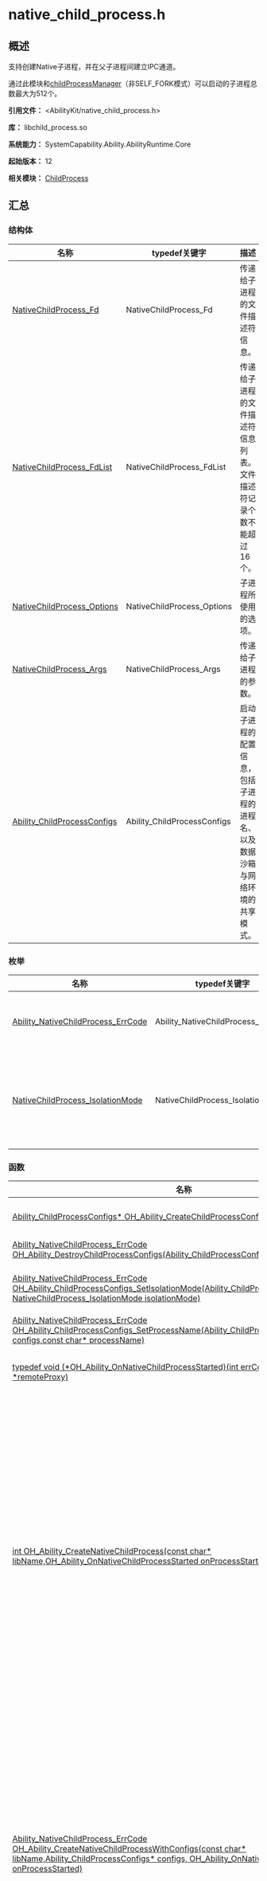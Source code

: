 # native_child_process.h

<!--Kit: Ability Kit-->
<!--Subsystem: Ability-->
<!--Owner: @SKY2001-->
<!--Designer: @jsjzju-->
<!--Tester: @lixueqing513-->
<!--Adviser: @huipeizi-->

## 概述

支持创建Native子进程，并在父子进程间建立IPC通道。

通过此模块和[childProcessManager](js-apis-app-ability-childProcessManager.md)（非SELF_FORK模式）可以启动的子进程总数最大为512个。

**引用文件：** <AbilityKit/native_child_process.h>

**库：** libchild_process.so

**系统能力：** SystemCapability.Ability.AbilityRuntime.Core

**起始版本：** 12

**相关模块：** [ChildProcess](capi-childprocess.md)

## 汇总

### 结构体

| 名称 | typedef关键字 | 描述 |
| -- | -- | -- |
| [NativeChildProcess_Fd](capi-nativechildprocess-fd.md) | NativeChildProcess_Fd | 传递给子进程的文件描述符信息。 |
| [NativeChildProcess_FdList](capi-nativechildprocess-fdlist.md) | NativeChildProcess_FdList | 传递给子进程的文件描述符信息列表。文件描述符记录个数不能超过16个。 |
| [NativeChildProcess_Options](capi-nativechildprocess-options.md) | NativeChildProcess_Options | 子进程所使用的选项。 |
| [NativeChildProcess_Args](capi-nativechildprocess-args.md) | NativeChildProcess_Args | 传递给子进程的参数。 |
| [Ability_ChildProcessConfigs](capi-ability-childprocessconfigs.md) | Ability_ChildProcessConfigs | 启动子进程的配置信息，包括子进程的进程名、以及数据沙箱与网络环境的共享模式。 |

### 枚举

| 名称 | typedef关键字 | 描述 |
| -- | -- | -- |
| [Ability_NativeChildProcess_ErrCode](#ability_nativechildprocess_errcode) | Ability_NativeChildProcess_ErrCode | 定义Native子进程模块错误码。 |
| [NativeChildProcess_IsolationMode](#nativechildprocess_isolationmode) | NativeChildProcess_IsolationMode | 定义Native子进程数据沙箱与网络环境的共享模式。 |

### 函数

| 名称 | typedef关键字 | 描述 |
| -- | -- | -- |
| [Ability_ChildProcessConfigs* OH_Ability_CreateChildProcessConfigs()](#oh_ability_createchildprocessconfigs) | - | 创建一个子进程配置信息对象。创建对象成功后需要通过调用[OH_Ability_DestroyChildProcessConfigs](capi-native-child-process-h.md#oh_ability_destroychildprocessconfigs)来销毁对象从而避免内存泄漏。 |
| [Ability_NativeChildProcess_ErrCode OH_Ability_DestroyChildProcessConfigs(Ability_ChildProcessConfigs* configs)](#oh_ability_destroychildprocessconfigs) | - | 销毁一个子进程配置信息对象，并释放其内存，在调用该接口后，要避免继续使用已销毁的configs对象。 |
| [Ability_NativeChildProcess_ErrCode OH_Ability_ChildProcessConfigs_SetIsolationMode(Ability_ChildProcessConfigs* configs, NativeChildProcess_IsolationMode isolationMode)](#oh_ability_childprocessconfigs_setisolationmode) | - | 设置子进程配置信息对象的数据沙箱与网络环境的共享模式，详见[NativeChildProcess_IsolationMode](capi-native-child-process-h.md#nativechildprocess_isolationmode)。该设置仅当调用[OH_Ability_StartNativeChildProcessWithConfigs](capi-native-child-process-h.md#oh_ability_startnativechildprocesswithconfigs)接口时生效。 |
| [Ability_NativeChildProcess_ErrCode OH_Ability_ChildProcessConfigs_SetProcessName(Ability_ChildProcessConfigs* configs,const char* processName)](#oh_ability_childprocessconfigs_setprocessname) | - | 设置子进程配置信息对象中的进程名称。 |
| [typedef void (\*OH_Ability_OnNativeChildProcessStarted)(int errCode, OHIPCRemoteProxy *remoteProxy)](#oh_ability_onnativechildprocessstarted) | OH_Ability_OnNativeChildProcessStarted | 根据传入的子进程配置信息创建子进程，并加载参数中指定的动态链接库文件。子进程的启动结果通过回调参数异步通知调用方。该回调在独立线程中执行，需要确保线程同步，且不能执行高耗时操作避免长时间阻塞。 |
| [int OH_Ability_CreateNativeChildProcess(const char* libName,OH_Ability_OnNativeChildProcessStarted onProcessStarted)](#oh_ability_createnativechildprocess) | - | 创建子进程并加载参数中指定的动态链接库文件，进程启动结果通过回调参数异步通知，需注意回调通知为独立线程，回调函数实现需要注意线程同步，且不能执行高耗时操作避免长时间阻塞。参数所指定的动态库必须实现并导出下列函数：<br>1. OHIPCRemoteStub* NativeChildProcess_OnConnect()<br>2. void NativeChildProcess_MainProc()<br>处理逻辑顺序如下列伪代码所示：<br>主进程：<br>1. OH_Ability_CreateNativeChildProcess(libName, onProcessStartedCallback)<br>子进程：<br>2. dlopen(libName)<br>3. dlsym("NativeChildProcess_OnConnect")<br>4. dlsym("NativeChildProcess_MainProc")<br>5. ipcRemote = NativeChildProcess_OnConnect()<br>6. NativeChildProcess_MainProc()<br>主进程：<br>7. onProcessStartedCallback(ipcRemote, errCode)<br>子进程：<br>8. 在NativeChildProcess_MainProc()函数返回后子进程退出。<br>**设备行为差异：** 对于API 13及之前版本，该接口在PC/2in1中可正常使用，在其他设备中返回801错误码。对于API 14及之后版本，该接口在PC/2in1、Tablet设备可正常使用，在其他设备中返回801错误码。<br>**说明：** 对于API 14及之前版本，单个进程只能启动1个Native子进程。从API 15开始，单个进程最多支持启动50个Native子进程。 |
| [Ability_NativeChildProcess_ErrCode OH_Ability_CreateNativeChildProcessWithConfigs(const char* libName,Ability_ChildProcessConfigs* configs, OH_Ability_OnNativeChildProcessStarted onProcessStarted)](#oh_ability_createnativechildprocesswithconfigs) | - | 根据传入的子进程配置信息创建子进程，并加载参数中指定的动态链接库文件。子进程的启动结果通过回调参数异步通知调用方。该回调在独立线程中执行，需要确保线程同步，且不能执行高耗时操作避免长时间阻塞。参数所指定的动态库必须实现并导出下列函数：<br>1. OHIPCRemoteStub* NativeChildProcess_OnConnect()<br>2. void NativeChildProcess_MainProc()<br>处理逻辑顺序如下列伪代码所示：<br>主进程：<br>1. OH_Ability_CreateNativeChildProcessWithConfigs(libName, configs, onProcessStartedCallback)<br>子进程：<br>2. dlopen(libName)<br>3. dlsym("NativeChildProcess_OnConnect")<br>4. dlsym("NativeChildProcess_MainProc")<br>5. ipcRemote = NativeChildProcess_OnConnect()<br>6. NativeChildProcess_MainProc()<br>主进程：<br>7. onProcessStartedCallback(ipcRemote, errCode)<br>子进程：<br>8. <br>在NativeChildProcess_MainProc()函数返回后子进程退出。<br>**设备行为差异：** 该接口在PC/2in1、Tablet设备中可正常调用，在其他设备中返回801错误码。 |
| [Ability_NativeChildProcess_ErrCode OH_Ability_StartNativeChildProcess(const char* entry, NativeChildProcess_Args args,NativeChildProcess_Options options, int32_t *pid)](#oh_ability_startnativechildprocess) | - | 启动一个子进程，并加载指定的动态链接库文件。指定的动态库必须实现一个以NativeChildProcess_Args为参数的函数（函数名称可自定义），并导出该函数。示例如下：<br>1. void Main(NativeChildProcess_Args args);<br>处理逻辑顺序如下列伪代码所示：<br>主进程：<br>1. OH_Ability_StartNativeChildProcess(entryPoint, args, options)<br>子进程：<br>2. dlopen(libName)<br>3. dlsym("Main")<br>4. Main(args)<br>5. 子进程将在Main(args)函数返回后退出。<br>**设备行为差异：** 对于API 13及之前版本，该接口在PC/2in1设备中可正常使用，在其他设备类型中返回801错误码。对于API 14及之后版本，该接口在PC/2in1、Tablet中可正常使用，在其他设备类型中返回801错误码。 |
| [Ability_NativeChildProcess_ErrCode OH_Ability_StartNativeChildProcessWithConfigs(const char* entry, NativeChildProcess_Args args, Ability_ChildProcessConfigs* configs, int32_t *pid)](#oh_ability_startnativechildprocesswithconfigs) | - | 根据参数中子进程配置信息启动Native子进程，加载参数中指定的动态链接库文件并调用入口函数。支持传参到子进程。指定的动态库必须实现一个以NativeChildProcess_Args为参数的函数（函数名称可自定义），并导出该函数。示例如下：<br>1. void Main(NativeChildProcess_Args args);<br>处理逻辑顺序如下列伪代码所示：<br>主进程：<br>1. OH_Ability_StartNativeChildProcessWithConfigs(entryPoint, args, configs, &pid)<br>子进程：<br>2. dlopen(libName)<br>3. dlsym("Main")<br>4. Main(args)<br>5. 子进程将在Main(args)函数返回后退出。<br>**设备行为差异：** 该接口在PC/2in1、Tablet设备中可正常调用，在其他设备中返回801错误码。 |
| [NativeChildProcess_Args* OH_Ability_GetCurrentChildProcessArgs()](#oh_ability_getcurrentchildprocessargs) | - | 子进程获取自身的启动参数。 |
| [typedef void (\*OH_Ability_OnNativeChildProcessExit)(int32_t pid, int32_t signal)](#oh_ability_onnativechildprocessexit) | OH_Ability_OnNativeChildProcessExit | 获取子进程退出信息。 |
| [Ability_NativeChildProcess_ErrCode OH_Ability_RegisterNativeChildProcessExitCallback(OH_Ability_OnNativeChildProcessExit onProcessExit)](#oh_ability_registernativechildprocessexitcallback) | - | 注册子进程退出回调。重复注册同一个回调函数只会保留一个。 |
| [Ability_NativeChildProcess_ErrCode OH_Ability_UnregisterNativeChildProcessExitCallback(OH_Ability_OnNativeChildProcessExit onProcessExit)](#oh_ability_unregisternativechildprocessexitcallback) | - | 解注册子进程退出回调。 |

## 枚举类型说明

### Ability_NativeChildProcess_ErrCode

```
enum Ability_NativeChildProcess_ErrCode
```

**描述**

定义Native子进程模块错误码。

**起始版本：** 12

| 枚举项 | 描述 |
| -- | -- |
| NCP_NO_ERROR = 0 | 操作成功。 |
| NCP_ERR_INVALID_PARAM = 401 | 无效参数。 |
| NCP_ERR_NOT_SUPPORTED = 801 | 不支持创建Native子进程。 |
| NCP_ERR_INTERNAL = 16000050 | 内部错误。 |
| NCP_ERR_BUSY = 16010001 | 在Native子进程的启动过程中不能再次创建新的子进程，可以等待当前子进程启动完成后再次尝试。从API version 15开始被废弃。 |
| NCP_ERR_TIMEOUT = 16010002 | 启动Native子进程超时。 |
| NCP_ERR_SERVICE_ERROR = 16010003 | 服务端出错。 |
| NCP_ERR_MULTI_PROCESS_DISABLED = 16010004 | 多进程模式已关闭，不允许启动子进程。 |
| NCP_ERR_ALREADY_IN_CHILD = 16010005 | 不允许在子进程中再次创建进程。 |
| NCP_ERR_MAX_CHILD_PROCESSES_REACHED = 16010006 | 到达最大Native子进程数量限制，不能再创建子进程。 |
| NCP_ERR_LIB_LOADING_FAILED = 16010007 | 子进程加载动态库失败，文件不存在或者未实现对应的方法并导出。 |
| NCP_ERR_CONNECTION_FAILED = 16010008 | 子进程调用动态库的OnConnect方法失败，可能返回了无效的IPC对象指针。 |
| NCP_ERR_CALLBACK_NOT_EXIST = 16010009 | 父进程调用解注册Native子进程退出回调，未找到注册的回调函数。 |

### NativeChildProcess_IsolationMode

```
enum NativeChildProcess_IsolationMode
```

**描述**

定义Native子进程数据沙箱与网络环境的共享模式。

**起始版本：** 13

| 枚举项 | 描述 |
| -- | -- |
| NCP_ISOLATION_MODE_NORMAL = 0 | 普通隔离模式下，父进程与子进程共享同一沙箱环境或网络环境。 |
| NCP_ISOLATION_MODE_ISOLATED = 1 | 在隔离模式下，父进程与子进程不共享同一沙箱环境或网络环境。 |


## 函数说明

### OH_Ability_CreateChildProcessConfigs()

```
Ability_ChildProcessConfigs* OH_Ability_CreateChildProcessConfigs()
```

**描述**

创建一个子进程配置信息对象。创建对象成功后需要通过调用[OH_Ability_DestroyChildProcessConfigs](capi-native-child-process-h.md#oh_ability_destroychildprocessconfigs)来销毁对象从而避免内存泄漏。

**起始版本：** 20

**返回：**

| 类型                               | 说明 |
|----------------------------------| -- |
| [Ability_ChildProcessConfigs](capi-ability-childprocessconfigs.md)* | 返回一个指向[Ability_ChildProcessConfigs](capi-ability-childprocessconfigs.md)对象的指针 - 子进程配置信息对象创建成功。<br>         返回nullptr - 发生内部错误或者内存分配失败。 |

### OH_Ability_DestroyChildProcessConfigs()

```
Ability_NativeChildProcess_ErrCode OH_Ability_DestroyChildProcessConfigs(Ability_ChildProcessConfigs* configs)
```

**描述**

销毁一个子进程配置信息对象，并释放其内存，在调用该接口后，要避免继续使用已销毁的configs对象。

**起始版本：** 20


**参数：**

| 参数项 | 描述 |
| -- | -- |
| [Ability_ChildProcessConfigs](capi-ability-childprocessconfigs.md)* configs | 需要销毁的子进程配置信息对象指针。在调用该接口后，对象指针将失效，避免继续使用该指针。允许传入空指针，空指针不会触发任何操作。 |

**返回：**

| 类型 | 说明 |
| -- | -- |
| [Ability_NativeChildProcess_ErrCode](capi-native-child-process-h.md#ability_nativechildprocess_errcode) | NCP_NO_ERROR - 操作成功。<br>NCP_NO_ERR_INVALID_PARAM - 传入参数为nullptr。 |

### OH_Ability_ChildProcessConfigs_SetIsolationMode()

```
Ability_NativeChildProcess_ErrCode OH_Ability_ChildProcessConfigs_SetIsolationMode(Ability_ChildProcessConfigs* configs, NativeChildProcess_IsolationMode isolationMode)
```

**描述**

设置子进程配置信息对象的数据沙箱与网络环境的共享模式，详见[NativeChildProcess_IsolationMode](capi-native-child-process-h.md#nativechildprocess_isolationmode)。该设置仅当调用[OH_Ability_StartNativeChildProcessWithConfigs](capi-native-child-process-h.md#oh_ability_startnativechildprocesswithconfigs)接口时生效。

**起始版本：** 20


**参数：**

| 参数项 | 描述 |
| -- | -- |
| [Ability_ChildProcessConfigs](capi-ability-childprocessconfigs.md)* configs | 子进程的配置信息对象指针。不可以为空指针。 |
| [NativeChildProcess_IsolationMode](capi-native-child-process-h.md#nativechildprocess_isolationmode) isolationMode | 要设置的数据沙箱与网络环境的共享模式，详见NativeChildProcess_IsolationMode。 |

**返回：**

| 类型 | 说明 |
| -- | -- |
| [Ability_NativeChildProcess_ErrCode](capi-native-child-process-h.md#ability_nativechildprocess_errcode) | NCP_NO_ERROR - 执行成功。<br>NCP_NO_ERR_INVALID_PARAM - 传入参数configs为nullptr。 |

### OH_Ability_ChildProcessConfigs_SetProcessName()

```
Ability_NativeChildProcess_ErrCode OH_Ability_ChildProcessConfigs_SetProcessName(Ability_ChildProcessConfigs* configs,const char* processName)
```

**描述**

设置子进程配置信息对象中的进程名称。

**起始版本：** 20


**参数：**

| 参数项 | 描述 |
| -- | -- |
| [Ability_ChildProcessConfigs](capi-ability-childprocessconfigs.md)* configs | 子进程的配置信息对象指针。不能为空指针。 |
| const char* processName | 设置的子进程名字符串必须是非空字符串，并且只能由字母、数字和下划线构成。最大长度为64字符。最终的进程名是{bundleName}:{processName}。 |

**返回：**

| 类型 | 说明 |
| -- | -- |
| [Ability_NativeChildProcess_ErrCode](capi-native-child-process-h.md#ability_nativechildprocess_errcode) | NCP_NO_ERROR - 执行成功。<br>NCP_NO_ERR_INVALID_PARAM - 传入参数configs为nullptr，或者processName包含除字母、数字、下划线以外的字符。 |

### OH_Ability_OnNativeChildProcessStarted()

```
typedef void (*OH_Ability_OnNativeChildProcessStarted)(int errCode, OHIPCRemoteProxy *remoteProxy)
```

**描述**

定义通知子进程启动结果的回调函数。

**起始版本：** 12

**参数：**

| 参数项 | 描述 |
| -- | -- |
| int errCode | 回调函数返回的错误码，可用的值如下：<br>[NCP_NO_ERROR](capi-native-child-process-h.md#ability_nativechildprocess_errcode) - 创建子进程成功。<br>[NCP_ERR_LIB_LOADING_FAILED](capi-native-child-process-h.md#ability_nativechildprocess_errcode) - 加载动态库文件失败或动态库中未实现必要的导出函数。<br>[NCP_ERR_CONNECTION_FAILED](capi-native-child-process-h.md#ability_nativechildprocess_errcode) - 动态库中实现的OnConnect方法未返回有效的IPC Stub指针。<br>详见[Ability_NativeChildProcess_ErrCode](capi-native-child-process-h.md#ability_nativechildprocess_errcode)定义。 |
| [OHIPCRemoteProxy *remoteProxy](../apis-ipc-kit/capi-ohipcparcel-ohipcremoteproxy.md) | 子进程的IPC对象指针，出现异常时可能为nullptr：使用完毕后需要调用[OH_IPCRemoteProxy_Destory](../apis-ipc-kit/capi-ipc-cremote-object-h.md#oh_ipcremoteproxy_destroy)方法释放。 |

**参考：**

[OH_IPCRemoteProxy_Destory](../apis-ipc-kit/capi-ipc-cremote-object-h.md#oh_ipcremoteproxy_destroy)

### OH_Ability_CreateNativeChildProcess()

```
int OH_Ability_CreateNativeChildProcess(const char* libName,OH_Ability_OnNativeChildProcessStarted onProcessStarted)
```

**描述**

创建子进程并加载参数中指定的动态链接库文件，进程启动结果通过回调参数异步通知，需注意回调通知为独立线程，回调函数实现需要注意线程同步，且不能执行高耗时操作避免长时间阻塞。

参数所指定的动态库必须实现并导出下列函数：<br>1. OHIPCRemoteStub* NativeChildProcess_OnConnect()<br>2. void NativeChildProcess_MainProc()<br>处理逻辑顺序如下列伪代码所示：<br>主进程：<br>1. OH_Ability_CreateNativeChildProcess(libName, onProcessStartedCallback)<br>子进程：<br>2. dlopen(libName)<br>3. dlsym("NativeChildProcess_OnConnect")<br>4. dlsym("NativeChildProcess_MainProc")<br>5. ipcRemote = NativeChildProcess_OnConnect()<br>6. NativeChildProcess_MainProc()<br>主进程：<br>7. onProcessStartedCallback(ipcRemote, errCode)<br>子进程：<br>8. 在NativeChildProcess_MainProc()函数返回后子进程退出。

**设备行为差异：** 对于API version 13及之前版本，该接口在PC/2in1中可正常使用，在其他设备中返回801错误码。对于API version 14及之后版本，该接口在PC/2in1、Tablet设备可正常使用，在其他设备中返回801错误码。

> **说明：**
>
> API version 14及之前版本，单个进程只能启动1个Native子进程。从API version 15开始，单个进程最多支持启动50个Native子进程。

**起始版本：** 12

**参数：**

| 参数项 | 描述 |
| -- | -- |
| const char* libName | 子进程中加载的动态库文件名称，不能为nullptr。 |
| [OH_Ability_OnNativeChildProcessStarted](capi-native-child-process-h.md#oh_ability_onnativechildprocessstarted) onProcessStarted | 通知子进程启动结果的回调函数指针，不能为nullptr。详见[OH_Ability_OnNativeChildProcessStarted](capi-native-child-process-h.md#oh_ability_onnativechildprocessstarted)。 |

**返回：**

| 类型 | 说明 |
| -- | -- |
| int | [NCP_NO_ERROR](capi-native-child-process-h.md#ability_nativechildprocess_errcode) - 调用成功，但子进程的实际启动结果由回调函数通知。<br>[NCP_ERR_INVALID_PARAM](capi-native-child-process-h.md#ability_nativechildprocess_errcode) - 无效的动态库名称或者回调函数指针。<br>[NCP_ERR_NOT_SUPPORTED](capi-native-child-process-h.md#ability_nativechildprocess_errcode) - 当前设备不支持创建Native子进程。<br>[NCP_ERR_MULTI_PROCESS_DISABLED](capi-native-child-process-h.md#ability_nativechildprocess_errcode) - 当前设备已关闭多进程模式。<br>[NCP_ERR_ALREADY_IN_CHILD](capi-native-child-process-h.md#ability_nativechildprocess_errcode) - 不允许在子进程中再次创建子进程。<br>[NCP_ERR_MAX_CHILD_PROCESSES_REACHED](capi-native-child-process-h.md#ability_nativechildprocess_errcode) - 到达最大Native子进程数限制。<br>详见[Ability_NativeChildProcess_ErrCode](capi-native-child-process-h.md#ability_nativechildprocess_errcode)定义。 |

**参考：**

[OH_Ability_OnNativeChildProcessStarted](capi-native-child-process-h.md#oh_ability_onnativechildprocessstarted)

### OH_Ability_CreateNativeChildProcessWithConfigs()

```
Ability_NativeChildProcess_ErrCode OH_Ability_CreateNativeChildProcessWithConfigs(const char* libName,Ability_ChildProcessConfigs* configs, OH_Ability_OnNativeChildProcessStarted onProcessStarted)
```

**描述**

根据传入的子进程配置信息创建子进程，并加载参数中指定的动态链接库文件。子进程的启动结果通过回调参数异步通知调用方。该回调在独立线程中执行，需要确保线程同步，且不能执行高耗时操作避免长时间阻塞。

参数所指定的动态库必须实现并导出下列函数：<br>1. OHIPCRemoteStub* NativeChildProcess_OnConnect()<br>2. void NativeChildProcess_MainProc()<br>处理逻辑顺序如下列伪代码所示：<br>主进程：<br>1. OH_Ability_CreateNativeChildProcessWithConfigs(libName, configs, onProcessStartedCallback)<br>子进程：<br>2. dlopen(libName)<br>3. dlsym("NativeChildProcess_OnConnect")<br>4. dlsym("NativeChildProcess_MainProc")<br>5. ipcRemote = NativeChildProcess_OnConnect()<br>6. NativeChildProcess_MainProc()<br>主进程：<br>7. onProcessStartedCallback(ipcRemote, errCode)<br>子进程：<br>8. 在NativeChildProcess_MainProc()函数返回后子进程退出。

**设备行为差异：** 该接口在PC/2in1、Tablet设备中可正常调用，在其他设备中返回801错误码。

**起始版本：** 20

**参数：**

| 参数项 | 描述 |
| -- | -- |
| const char* libName | 子进程中加载的动态库文件名称，不能为nullptr。 |
| [Ability_ChildProcessConfigs](capi-ability-childprocessconfigs.md)* configs | 子进程的配置信息参数，不能为nullptr。 |
| [OH_Ability_OnNativeChildProcessStarted](capi-native-child-process-h.md#oh_ability_onnativechildprocessstarted) onProcessStarted | 通知子进程启动结果的回调函数指针，不能为nullptr，详见OH_Ability_OnNativeChildProcessStarted。 |

**返回：**

| 类型 | 说明 |
| -- | -- |
| [Ability_NativeChildProcess_ErrCode](capi-native-child-process-h.md#ability_nativechildprocess_errcode) | NCP_NO_ERROR - 执行成功。<br>NCP_ERR_INVALID_PARAM - 传入参数无效。<br>NCP_ERR_NOT_SUPPORTED - 当前设备不支持创建Native子进程。<br>NCP_ERR_MULTI_PROCESS_DISABLED - 当前设备已关闭多进程模式，不允许启动子进程。<br>NCP_ERR_ALREADY_IN_CHILD - 不允许在子进程中再次创建子进程。<br>NCP_ERR_MAX_CHILD_PROCESSES_REACHED - 超过最大Native子进程数限制。<br>详见Ability_NativeChildProcess_ErrCode定义。 |

**参考：**

[OH_Ability_OnNativeChildProcessStarted](capi-native-child-process-h.md#oh_ability_onnativechildprocessstarted)

### OH_Ability_StartNativeChildProcess()

```
Ability_NativeChildProcess_ErrCode OH_Ability_StartNativeChildProcess(const char* entry, NativeChildProcess_Args args,NativeChildProcess_Options options, int32_t *pid)
```

**描述**

启动Native子进程，并加载参数中指定的动态链接库文件并调用入口函数。指定的动态库必须实现一个以[NativeChildProcess_Args](capi-nativechildprocess-args.md)为参数的函数（函数名称可自定义），并导出该函数。支持传参到子进程。子进程中不支持创建ArkTS基础运行时环境。

示例如下：<br>void Main(NativeChildProcess_Args args);<br>处理逻辑顺序如下列伪代码所示：<br>主进程：<br>1. OH_Ability_StartNativeChildProcess(entryPoint, args, options)<br>子进程：<br>2. dlopen(libName)<br>3. dlsym("Main")<br>4. Main(args)<br>5. 子进程将在Main(args)函数返回后退出。

**设备行为差异：** 对于API 13及之前版本，该接口在PC/2in1设备中可正常使用，在其他设备类型中返回801错误码。对于API 14及之后版本，该接口在PC/2in1、Tablet中可正常使用，在其他设备类型中返回801错误码。

**起始版本：** 13

**参数：**

| 参数项 | 描述 |
| -- | -- |
| const char* entry | 子进程中加载的动态库及入口函数，例如"libEntry.so:Main"，不能为nullptr。 |
| [NativeChildProcess_Args](capi-nativechildprocess-args.md) args | 传递给子进程的参数。 |
| [NativeChildProcess_Options](capi-nativechildprocess-options.md) options | 子进程选项。 |
| int32_t *pid | 启动的子进程id。 |

**返回：**

| 类型 | 说明 |
| -- | -- |
| [Ability_NativeChildProcess_ErrCode](capi-native-child-process-h.md#ability_nativechildprocess_errcode) | NCP_NO_ERROR - 调用成功。<br>NCP_ERR_INVALID_PARAM - 无效的动态库名称或者回调函数指针。<br>NCP_ERR_NOT_SUPPORTED - 当前设备不支持创建Native子进程。<br> NCP_ERR_ALREADY_IN_CHILD - 当前设备已关闭多进程模式。<br>NCP_ERR_MAX_CHILD_PROCESSES_REACHED - 到达最大Native子进程数限制。<br>详见Ability_NativeChildProcess_ErrCode定义。 |

**参考：**

[OH_Ability_OnNativeChildProcessStarted](capi-native-child-process-h.md#oh_ability_onnativechildprocessstarted)

### OH_Ability_StartNativeChildProcessWithConfigs()

```
Ability_NativeChildProcess_ErrCode OH_Ability_StartNativeChildProcessWithConfigs(const char* entry, NativeChildProcess_Args args, Ability_ChildProcessConfigs* configs, int32_t *pid)
```

**描述**

根据参数中子进程配置信息启动Native子进程，加载参数中指定的动态链接库文件并调用入口函数。支持传参到子进程。指定的动态库必须实现一个以[NativeChildProcess_Args](capi-nativechildprocess-args.md)为参数的函数（函数名称可自定义），并导出该函数。

示例如下：<br>void Main(NativeChildProcess_Args args);<br>处理逻辑顺序如下列伪代码所示：<br>主进程：<br>1. OH_Ability_StartNativeChildProcessWithConfigs(entryPoint, args, configs, &pid)<br>子进程：<br>2. dlopen(libName)<br>3. dlsym("Main")<br>4. Main(args)<br>5. 子进程将在Main(args)函数返回后退出。

**设备行为差异：** 该接口在PC/2in1、Tablet中可正常调用，在其他设备类型中返回801错误码。

**起始版本：** 20

**参数：**

| 参数项 | 描述 |
| -- | -- |
| const char* entry | 子进程中调用动态库的符号和入口函数，中间用“:”隔开（例如“libentry.so:Main”），不能为nullptr。 |
| [NativeChildProcess_Args](capi-nativechildprocess-args.md) args | 传给子进程的参数。 |
| [Ability_ChildProcessConfigs](capi-ability-childprocessconfigs.md)* configs | 子进程的配置信息参数。 |
| int32_t *pid | 被启动的子进程号。 |

**返回：**

| 类型 | 说明 |
| -- | -- |
| [Ability_NativeChildProcess_ErrCode](capi-native-child-process-h.md#ability_nativechildprocess_errcode) | NCP_NO_ERROR - 执行成功。<br>NCP_ERR_INVALID_PARAM - 传入参数无效。<br>NCP_ERR_NOT_SUPPORTED - 当前设备不支持创建Native子进程。<br>NCP_ERR_ALREADY_IN_CHILD - 不允许在子进程中再次创建子进程。<br>NCP_ERR_MAX_CHILD_PROCESSES_REACHED - 超过最大Native子进程数限制。<br>详见Ability_NativeChildProcess_ErrCode定义。 |

### OH_Ability_GetCurrentChildProcessArgs()

```
NativeChildProcess_Args* OH_Ability_GetCurrentChildProcessArgs()
```

**描述**

通过[OH_Ability_StartNativeChildProcess](#oh_ability_startnativechildprocess)启动子进程后，子进程能够在任意so和任意子线程中获取启动参数[NativeChildProcess_Args](capi-nativechildprocess-args.md)。

**起始版本：** 17

**返回：**

| 类型                           | 说明 |
|------------------------------| -- |
| [NativeChildProcess_Args](capi-nativechildprocess-args.md)* | 返回指向当前子进程启动参数的指针。 |

### OH_Ability_OnNativeChildProcessExit()

```
typedef void (*OH_Ability_OnNativeChildProcessExit)(int32_t pid, int32_t signal)
```

**描述**

感知Native子进程退出的回调函数。

**起始版本：** 20

**参数：**

| 参数项 | 描述 |
| -- | -- |
| int32_t pid | 启动的子进程id。 |
| int32_t signal | 子进程退出信号。 |

**参见：**

[OH_Ability_RegisterNativeChildProcessExitCallback](#oh_ability_registernativechildprocessexitcallback)

[OH_Ability_UnregisterNativeChildProcessExitCallback](#oh_ability_unregisternativechildprocessexitcallback)

### OH_Ability_RegisterNativeChildProcessExitCallback()

```
Ability_NativeChildProcess_ErrCode OH_Ability_RegisterNativeChildProcessExitCallback(OH_Ability_OnNativeChildProcessExit onProcessExit)
```

**描述**

注册Native子进程异常退出回调函数，当通过[OH_Ability_StartNativeChildProcess](#oh_ability_startnativechildprocess)和[@ohos.app.ability.childProcessManager的startNativeChildProcess](js-apis-app-ability-childProcessManager.md#childprocessmanagerstartnativechildprocess13)启动的子进程异常退出时，调用入口参数的回调函数。当重复注册同一个回调函数时，子进程退出时只会执行一次回调函数。

参数必须实现[OH_Ability_OnNativeChildProcessExit](#oh_ability_onnativechildprocessexit)入口函数。详见[注册Native子进程退出回调](../../application-models/capi-nativechildprocess-exit-info.md)。

**起始版本：** 20

**参数：**

| 参数项 | 描述 |
| -- | -- |
| [OH_Ability_OnNativeChildProcessExit](capi-native-child-process-h.md#oh_ability_onnativechildprocessexit) onProcessExit | 子进程退出的回调函数入口，不能为nullptr。 |

**返回：**

| 类型 | 说明 |
| -- | -- |
| [Ability_NativeChildProcess_ErrCode](capi-native-child-process-h.md#ability_nativechildprocess_errcode) | NCP_NO_ERROR - 调用成功。<br>NCP_ERR_INVALID_PARAM - 参数不合法。<br>NCP_ERR_INTERNAL - 内部错误。<br>详见Ability_NativeChildProcess_ErrCode。 |

### OH_Ability_UnregisterNativeChildProcessExitCallback()

```
Ability_NativeChildProcess_ErrCode OH_Ability_UnregisterNativeChildProcessExitCallback(OH_Ability_OnNativeChildProcessExit onProcessExit)
```

**描述**

解注册子进程退出回调。

参数必须实现[OH_Ability_OnNativeChildProcessExit](#oh_ability_onnativechildprocessexit)入口函数。详见[解注册Native子进程退出回调](../../application-models/capi-nativechildprocess-exit-info.md)。

**起始版本：** 20


**参数：**

| 参数项 | 描述 |
| -- | -- |
| [OH_Ability_OnNativeChildProcessExit](capi-native-child-process-h.md#oh_ability_onnativechildprocessexit) onProcessExit | 子进程退出的回调函数入口，不能为nullptr。 |

**返回：**

| 类型 | 说明 |
| -- | -- |
| [Ability_NativeChildProcess_ErrCode](capi-native-child-process-h.md#ability_nativechildprocess_errcode) | NCP_NO_ERROR - 调用成功。<br>NCP_ERR_INVALID_PARAM - 参数不合法。<br>NCP_ERR_INTERNAL - 内部错误。<br>NCP_ERR_CALLBACK_NOT_EXIST - 未找到回调函数。<br>详见Ability_NativeChildProcess_ErrCode。 |
